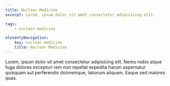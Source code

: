 ```yaml
---
title: Nuclear Medicine
excerpt: Lorem, ipsum dolor sit amet consectetur adipisicing elit.

tags: 
    - nuclear-medicine

eleventyNavigation:
    key: nuclear-medicine
    title: Nuclear Medicine
---
```


Lorem, ipsum dolor sit amet consectetur adipisicing elit. Nemo nobis atque fuga dolores excepturi rem non repellat expedita harum aspernatur quisquam aut perferendis doloremque, laborum aliquam. Eaque sed maiores quas.